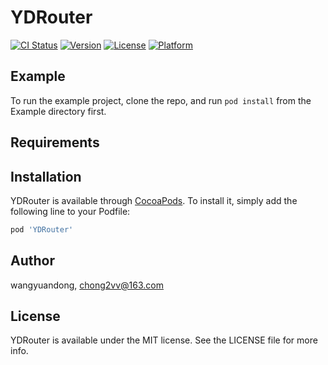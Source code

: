 # YDRouter

[![CI Status](https://img.shields.io/travis/wangyuandong/YDRouter.svg?style=flat)](https://travis-ci.org/wangyuandong/YDRouter)
[![Version](https://img.shields.io/cocoapods/v/YDRouter.svg?style=flat)](https://cocoapods.org/pods/YDRouter)
[![License](https://img.shields.io/cocoapods/l/YDRouter.svg?style=flat)](https://cocoapods.org/pods/YDRouter)
[![Platform](https://img.shields.io/cocoapods/p/YDRouter.svg?style=flat)](https://cocoapods.org/pods/YDRouter)

## Example

To run the example project, clone the repo, and run `pod install` from the Example directory first.

## Requirements

## Installation

YDRouter is available through [CocoaPods](https://cocoapods.org). To install
it, simply add the following line to your Podfile:

```ruby
pod 'YDRouter'
```

## Author

wangyuandong, chong2vv@163.com

## License

YDRouter is available under the MIT license. See the LICENSE file for more info.
